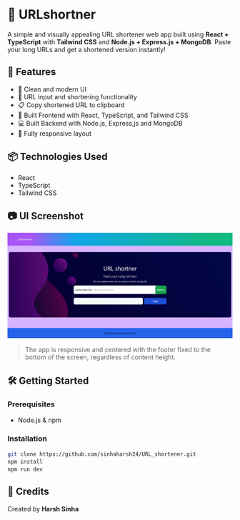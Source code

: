 
# 🔗 URLshortner

A simple and visually appealing URL shortener web app built using **React + TypeScript** with **Tailwind CSS** and **Node.js + Express.js + MongoDB**. Paste your long URLs and get a shortened version instantly!


## 🚀 Features

- 🧠 Clean and modern UI
- 🔗 URL input and shortening functionality
- 📋 Copy shortened URL to clipboard
- 🧩 Built Frontend with React, TypeScript, and Tailwind CSS
- 💻 Built Backend with Node.js, Express,js and MongoDB
- 📱 Fully responsive layout

## 📦 Technologies Used

- React
- TypeScript
- Tailwind CSS

## 📷 UI Screenshot

![URL Shortener UI Preview](./preview.jpg)

> The app is responsive and centered with the footer fixed to the bottom of the screen, regardless of content height.

## 🛠️ Getting Started

### Prerequisites

- Node.js & npm

### Installation

```bash
git clone https://github.com/sinhaharsh24/URL_shortener.git
npm install
npm run dev
```

## 🙌 Credits

Created by **Harsh Sinha**

